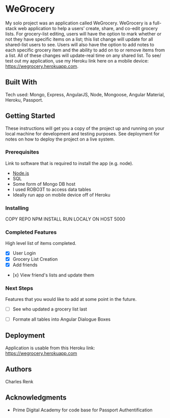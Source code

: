 # WeGrocery
My solo project was an application called WeGrocery. WeGrocery is a full-stack
web application to help a users’ create, share, and co-edit grocery lists. For
grocery-list editing, users will have the option to mark whether or not they have
specific items on a list; this list change will update for all shared-list users to
see. Users will also have the option to add notes to each specific grocery item
and the ability to add on to or remove items from a list. All of these changes will
update-real time on any shared list.
To see/ test out my application, use my Heroku link here on a mobile device:
<https://wegrocery.herokuapp.com>.

## Built With

Tech used: Mongo, Express, AngularJS, Node, Mongoose, Angular
Material, Heroku, Passport.

## Getting Started

These instructions will get you a copy of the project up and running on your local machine for development and testing purposes. See deployment for notes on how to deploy the project on a live system.

### Prerequisites

Link to software that is required to install the app (e.g. node).

- [Node.js](https://nodejs.org/en/)
- SQL
- Some form of Mongo DB host
- I used ROBO3T to access data tables
- Ideally run app on mobile device off of Heroku


### Installing
COPY REPO
NPM INSTALL
RUN LOCALY ON HOST 5000


### Completed Features

High level list of items completed.

- [x] User Login
- [x] Grocery List Creation
- [x] Add friends 
- [x} View friend's lists and update them

### Next Steps

Features that you would like to add at some point in the future.

- [ ] See who updated a grocery list last
- [ ] Formate all tables into Angular Dialogue Boxes


## Deployment
Application is usable from this Heroku link:
https://wegrocery.herokuapp.com

## Authors

Charles Renk


## Acknowledgments

* Prime Digital Academy for code base for Passport Authentification
